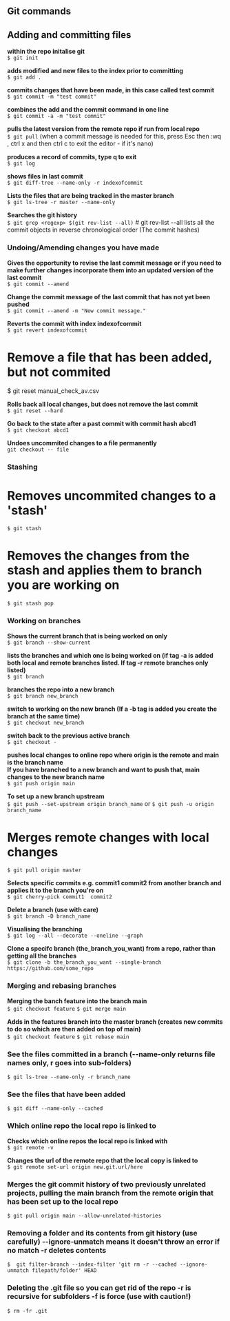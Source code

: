 ## Git commands

## Adding and committing files

**within the repo initalise git**\
`$ git init`

**adds modified and new files to the index prior to committing**\
`$ git add .`

**commits changes that have been made, in this case called test commit**\
`$ git commit -m "test commit"`

**combines the add and the commit command in one line**\
`$ git commit -a -m "test commit"`

**pulls the latest version from the remote repo if run from local repo**\
`$ git pull` (when a commit message is needed for this, press Esc then :wq , ctrl x and then ctrl c to exit the editor - if it's nano)

**produces a record of commits, type q to exit**\
`$ git log`

**shows files in last commit**\
`$ git diff-tree --name-only -r indexofcommit`

**Lists the files that are being tracked in the master branch**\
`$ git ls-tree -r master --name-only`

**Searches the git history**\
`$ git grep <regexp> $(git rev-list --all)` # git rev-list --all lists all the commit objects in reverse chronological order (The commit hashes)


### Undoing/Amending changes you have made

**Gives the opportunity to revise the last commit message or if you need to
make further changes incorporate them into an updated version of the last commit**\
`$ git commit --amend`

**Change the commit message of the last commit that has not yet been pushed**\
`$ git commit --amend -m "New commit message."`

**Reverts the commit with index indexofcommit**\
`$ git revert indexofcommit`

# Remove a file that has been added, but not commited
$ git reset manual_check_av.csv

**Rolls back all local changes, but does not remove the last commit**\
`$ git reset --hard`

**Go back to the state after a past commit with commit hash abcd1**\
`$ git checkout abcd1`

**Undoes uncommited changes to a file permanently**\
`git checkout -- file`

### Stashing
# Removes uncommited changes to a 'stash'
`$ git stash`

# Removes the changes from the stash and applies them to branch you are working on
`$ git stash pop`

### Working on branches

**Shows the current branch that is being worked on only**\
`$ git branch --show-current`

**lists the branches and which one is being worked on (if tag -a is added both local and remote branches listed. If tag -r remote branches only listed)**\
`$ git branch`

**branches the repo into a new branch**\
`$ git branch new_branch`

**switch to working on the new branch (If a -b tag is added you create the branch at the same time)**\
`$ git checkout new_branch`

**switch back to the previous active branch**\
`$ git checkout -`

**pushes local changes to online repo where origin is the remote and main is the branch name**\
**If you have branched to a new branch and want to push that, main changes to the new branch name**\
`$ git push origin main`

**To set up a new branch upstream**\
`$ git push --set-upstream origin branch_name` or `$ git push -u origin branch_name`

# Merges remote changes with local changes
`$ git pull origin master`

**Selects specific commits e.g. commit1  commit2 from another branch and applies it to the branch you're on**\
`$ git cherry-pick commit1  commit2`

**Delete a branch (use with care)**\
`$ git branch -D branch_name`

**Visualising the branching**\
`$ git log --all --decorate --oneline --graph`

**Clone a specifc branch (the_branch_you_want) from a repo, rather than getting all the branches**\
`$ git clone -b the_branch_you_want --single-branch https://github.com/some_repo`

### Merging and rebasing branches

**Merging the banch feature into the branch main**\
`$ git checkout feature`
`$ git merge main`

**Adds in the features branch into the master branch (creates new commits to do so which are then added on top of main)**\
`$ git checkout feature`
`$ git rebase main`

### See the files committed in a branch (--name-only returns file names only, r goes into sub-folders)
`$ git ls-tree --name-only -r branch_name`

### See the files that have been added 
`$ git diff --name-only --cached`

### Which online repo the local repo is linked to 

**Checks which online repos the local repo is linked with**\
`$ git remote -v`

**Changes the url of the remote repo that the local copy is linked to**\
`$ git remote set-url origin new.git.url/here`

### Merges the git commit history of two previously unrelated projects, pulling the main branch from the remote origin that has been set up to the local repo
`$ git pull origin main --allow-unrelated-histories`

### Removing a folder and its contents from git history (use carefully) --ignore-unmatch means it doesn't throw an error if no match -r deletes contents
`$  git filter-branch --index-filter 'git rm -r --cached --ignore-unmatch filepath/folder' HEAD`

### Deleting the .git file so you can get rid of the repo  -r is recursive for subfolders -f is force (use with caution!)
`$ rm -fr .git`


